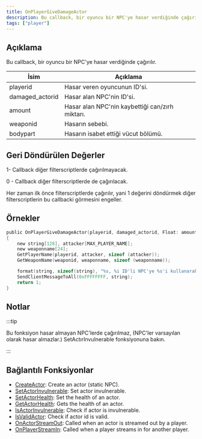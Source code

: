 ```yaml
---
title: OnPlayerGiveDamageActor
description: Bu callback, bir oyuncu bir NPC'ye hasar verdiğinde çağırılır.
tags: ["player"]
---
```


<VersionWarn name='callback' version='SA-MP 0.3.7' />

## Açıklama

Bu callback, bir oyuncu bir NPC'ye hasar verdiğinde çağırılır.

| İsim            | Açıklama                                              |
| --------------- | ----------------------------------------------------- |
| playerid        | Hasar veren oyuncunun ID'si.                          |
| damaged_actorid | Hasar alan NPC'nin ID'si.                             |
| amount          | Hasar alan NPC'nin kaybettiği can/zırh miktarı.       |
| weaponid        | Hasarın sebebi.                                       |
| bodypart        | Hasarın isabet ettiği vücut bölümü.                   |

## Geri Döndürülen Değerler

1- Callback diğer filterscriptlerde çağırılmayacak.

0 - Callback diğer filterscriptlerde de çağırılacak.

Her zaman ilk önce filterscriptlerde çağırılır, yani 1 değerini döndürmek diğer filterscriptlerin bu callbacki görmesini engeller.

## Örnekler

```c
public OnPlayerGiveDamageActor(playerid, damaged_actorid, Float: amount, weaponid, bodypart)
{
    new string[128], attacker[MAX_PLAYER_NAME];
    new weaponname[24];
    GetPlayerName(playerid, attacker, sizeof (attacker));
    GetWeaponName(weaponid, weaponname, sizeof (weaponname));

	format(string, sizeof(string), "%s, %i ID'li NPC'ye %s'i kullanarak %0.f miktarında hasar verdi.", attacker, damaged_actorid, weaponname, amount);
    SendClientMessageToAll(0xFFFFFFFF, string);
    return 1;
}
```

## Notlar

:::tip

Bu fonksiyon hasar almayan NPC'lerde çağırılmaz, (NPC'ler varsayılan olarak hasar almazlar.) SetActırInvulnerable fonksiyonuna bakın.

:::

## Bağlantılı Fonksiyonlar

- [CreateActor](../functions/CreateActor): Create an actor (static NPC).
- [SetActorInvulnerable](../functions/SetActorInvulnerable): Set actor invulnerable.
- [SetActorHealth](../functions/SetActorHealth): Set the health of an actor.
- [GetActorHealth](../functions/GetActorHealth): Gets the health of an actor.
- [IsActorInvulnerable](../functions/IsActorInvulnerable): Check if actor is invulnerable.
- [IsValidActor](../functions/IsValidActor): Check if actor id is valid.
- [OnActorStreamOut](OnActorStreamOut): Called when an actor is streamed out by a player.
- [OnPlayerStreamIn](OnPlayerStreamIn): Called when a player streams in for another player.
